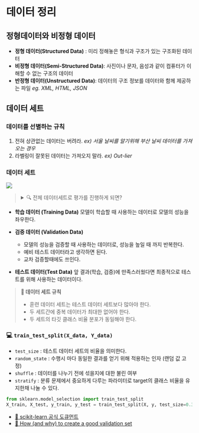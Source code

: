 # 데이터 정리
## 정형데이터와 비정형 데이터
- **정형 데이터(Structured Data)** : 미리 정해놓은 형식과 구조가 있는 구조화된 데이터
- **비정형 데이터(Semi-Structured Data)**: 사진이나 문자, 음성과 같이 컴퓨터가 이해할 수 없는 구조의 데이터
- **반정형 데이터(Unstructured Data)**: 데이터의 구조 정보를 데이터와 함께 제공하는 파일 _eg. XML, HTML, JSON_

## 데이터 세트
### 데이터를 선별하는 규칙
1. 전혀 상관없는 데이터는 버려라. _ex) 서울 날씨를 알기위해 부산 날씨 데이터를 가져오는 경우_
2. 라벨링이 잘못된 데이터는 가져오지 말라. _ex) Out-lier_

### 데이터 세트

<img src="https://user-images.githubusercontent.com/55238671/209548942-07d9e3f5-132c-4834-9acf-2bcc3e3492a7.png">


> <details> <summary> 🔍 전체 데이터세트로 평가를 진행하게 되면? </summary>
> 성능이 잘 나올 수 밖에 없습니다. 훈련 데이터와 검증 데이터를 분리하지 않고 학습을 하게되면 Data Leakage 가 발생하여 과적합으로 성능을 떨어트리게 됩니다.
> </detail>

- **학습 데이터 (Training Data)**
모델이 학습할 때 사용하는 데이터로 모델의 성능을 좌우한다.

- **검증 데이터 (Validation Data)**
  - 모델의 성능을 검증할 때 사용하는 데이터로, 성능을 높일 때 까지 반복한다.
  - 예비 테스트 데이터라고 생각하면 된다.
  - 교차 검증할때에도 쓰인다.

- **테스트 데이터(Test Data)**
앞 결과(학습, 검증)에 만족스러웠다면 최종적으로 테스트를 위해 사용하는 데이터이다.

> **📌 데이터 세트 규칙**
> - 훈련 데이터 세트는 테스트 데이터 세트보다 많아야 한다.
> - 두 세트간에 중복 데이터가 최대한 없어야 한다.
> - 두 세트의 타깃 클래스 비율 분포가 동일해야 한다.

### 💻 `train_test_split(X_data, Y_data)`
- `test_size` : 테스트 데이터 세트의 비율을 의미한다. 
- `random_state` : 수행시 마다 동일한 결과를 얻기 위해 적용하는 인자 (랜덤 값 고정)
- `shuffle` : 데이터를 나누기 전에 섞을지에 대한 불린 여부
- `stratify` : 분류 문제에서 중요하게 다루는 파라미터로 target의 클래스 비율을 유지한채 나눌 수 있다.

```py
from sklearn.model_selection import train_test_split
X_train, X_test, y_train, y_test = train_test_split(X, y, test_size=0.33, random_state=22)

```

- [🔗 scikit-learn 공식 도큐먼트](https://scikit-learn.org/stable/modules/generated/sklearn.model_selection.train_test_split.html)
- [🔗 How (and why) to create a good validation set
](https://www.fast.ai/posts/2017-11-13-validation-sets.html)